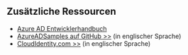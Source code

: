 ## Zusätzliche Ressourcen

- [Azure AD Entwicklerhandbuch](active-directory-developers-guide.md)
- [AzureADSamples auf GitHub >>](https://github.com/AzureAdSamples) (in englischer Sprache)
- [CloudIdentity.com >>](https://cloudidentity.com) (in englischer Sprache)

<!---HONumber=August15_HO6-->